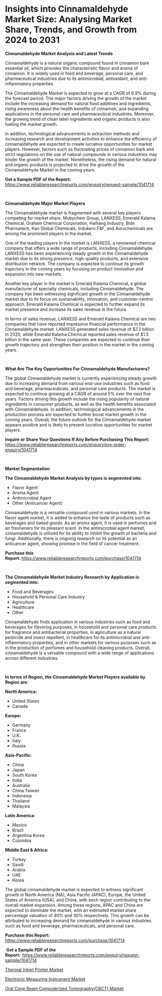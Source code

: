 <p><h1>Insights into Cinnamaldehyde Market Size: Analysing Market Share, Trends, and Growth from 2024 to 2031</h1></p><p><strong>Cinnamaldehyde Market Analysis and Latest Trends</strong></p>
<p><p>Cinnamaldehyde is a natural organic compound found in cinnamon bark essential oil, which provides the characteristic flavor and aroma of cinnamon. It is widely used in food and beverage, personal care, and pharmaceutical industries due to its antimicrobial, antioxidant, and anti-inflammatory properties.</p><p>The Cinnamaldehyde Market is expected to grow at a CAGR of 6.9% during the forecast period. The major factors driving the growth of the market include the increasing demand for natural food additives and ingredients, rising awareness about the health benefits of cinnamon, and expanding applications in the personal care and pharmaceutical industries. Moreover, the growing trend of clean label ingredients and organic products is also fueling the market growth.</p><p>In addition, technological advancements in extraction methods and increasing research and development activities to enhance the efficiency of cinnamaldehyde are expected to create lucrative opportunities for market players. However, factors such as fluctuating prices of cinnamon bark and strict regulations on the use of natural compounds in various industries may hinder the growth of the market. Nonetheless, the rising demand for natural and organic products is projected to drive the growth of the Cinnamaldehyde Market in the coming years.</p></p>
<p><strong>Get a Sample PDF of the Report:&nbsp;</strong> <a href="https://www.reliableresearchreports.com/enquiry/request-sample/1041714">https://www.reliableresearchreports.com/enquiry/request-sample/1041714</a></p>
<p>&nbsp;</p>
<p><strong>Cinnamaldehyde Major Market Players</strong></p>
<p><p>The Cinnamaldehyde market is fragmented with several key players competing for market share. Mubychem Group, LANXESS, Emerald Kalama Chemical, Graham Chemical Corporation, Haihang Industry, Bide Pharmatech, Kao Global Chemicals, Indukern F&F, and Aurochemicals are among the prominent players in the market.</p><p>One of the leading players in the market is LANXESS, a renowned chemical company that offers a wide range of products, including Cinnamaldehyde. LANXESS has been experiencing steady growth in the Cinnamaldehyde market due to its strong presence, high-quality products, and extensive distribution network. The company is expected to continue its growth trajectory in the coming years by focusing on product innovation and expansion into new markets.</p><p>Another key player in the market is Emerald Kalama Chemical, a global manufacturer of specialty chemicals, including Cinnamaldehyde. The company has been witnessing significant growth in the Cinnamaldehyde market due to its focus on sustainability, innovation, and customer-centric approach. Emerald Kalama Chemical is expected to further expand its market presence and increase its sales revenue in the future.</p><p>In terms of sales revenue, LANXESS and Emerald Kalama Chemical are two companies that have reported impressive financial performance in the Cinnamaldehyde market. LANXESS generated sales revenue of $7.2 billion in 2020, while Emerald Kalama Chemical reported sales revenue of $1.5 billion in the same year. These companies are expected to continue their growth trajectory and strengthen their position in the market in the coming years.</p></p>
<p>&nbsp;</p>
<p><strong>What Are The Key Opportunities For Cinnamaldehyde Manufacturers?</strong></p>
<p><p>The global Cinnamaldehyde market is currently experiencing steady growth due to increasing demand from various end-use industries such as food and beverage, pharmaceuticals, and personal care products. The market is expected to continue growing at a CAGR of around 5% over the next five years. Factors driving this growth include the rising popularity of natural ingredients in consumer products, as well as the health benefits associated with Cinnamaldehyde. In addition, technological advancements in the production process are expected to further boost market growth in the coming years. Overall, the future outlook for the Cinnamaldehyde market appears positive and is likely to present lucrative opportunities for market players.</p></p>
<p><strong>Inquire or Share Your Questions If Any Before Purchasing This Report:</strong> <a href="https://www.reliableresearchreports.com/enquiry/pre-order-enquiry/1041714">https://www.reliableresearchreports.com/enquiry/pre-order-enquiry/1041714</a></p>
<p>&nbsp;</p>
<p><strong>Market Segmentation</strong></p>
<p><strong>The Cinnamaldehyde Market Analysis by types is segmented into:</strong></p>
<p><ul><li>Flavor Agent</li><li>Aroma Agent</li><li>Antimicrobial Agent</li><li>Other (Anticancer Agent)</li></ul></p>
<p><p>Cinnamaldehyde is a versatile compound used in various markets. In the flavor agent market, it is added to enhance the taste of products such as beverages and baked goods. As an aroma agent, it is used in perfumes and air fresheners for its pleasant scent. In the antimicrobial agent market, cinnamaldehyde is utilized for its ability to inhibit the growth of bacteria and fungi. Additionally, there is ongoing research on its potential as an anticancer agent, showing promise in the field of cancer treatment.</p></p>
<p><strong>Purchase this Report:&nbsp;</strong><a href="https://www.reliableresearchreports.com/purchase/1041714">https://www.reliableresearchreports.com/purchase/1041714</a></p>
<p>&nbsp;</p>
<p><strong>The Cinnamaldehyde Market Industry Research by Application is segmented into:</strong></p>
<p><ul><li>Food and Beverages</li><li>Household & Personal Care Industry</li><li>Agriculture</li><li>Healthcare</li><li>Other</li></ul></p>
<p><p>Cinnamaldehyde finds application in various industries such as food and beverages for flavoring purposes, in household and personal care products for fragrance and antibacterial properties, in agriculture as a natural pesticide and insect repellent, in healthcare for its antimicrobial and anti-inflammatory properties, and in other markets for various purposes such as in the production of perfumes and household cleaning products. Overall, cinnamaldehyde is a versatile compound with a wide range of applications across different industries.</p></p>
<p>&nbsp;</p>
<p><strong>In terms of Region, the Cinnamaldehyde Market Players available by Region are:</strong></p>
<p>
    <p> <strong> North America: </strong>
        <ul>
            <li>United States</li>
            <li>Canada</li>
        </ul>
        </p> 
    <p> <strong> Europe: </strong>
        <ul>
            <li>Germany</li>
            <li>France</li>
            <li>U.K.</li>
            <li>Italy</li>
            <li>Russia</li>
        </ul>
        </p> 
    <p> <strong> Asia-Pacific: </strong>
        <ul>
            <li>China</li>
            <li>Japan</li>
            <li>South Korea</li>
            <li>India</li>
            <li>Australia</li>
            <li>China Taiwan</li>
            <li>Indonesia</li>
            <li>Thailand</li>
            <li>Malaysia</li>
        </ul>
        </p> 
    <p> <strong> Latin America: </strong>
        <ul>
            <li>Mexico</li>
            <li>Brazil</li>
            <li>Argentina Korea</li>
            <li>Colombia</li>
        </ul>
        </p> 
    <p> <strong> Middle East & Africa: </strong>
        <ul>
            <li>Turkey</li>
            <li>Saudi</li>
            <li>Arabia</li>
            <li>UAE</li>
            <li>Korea</li>
        </ul>
    </p>
    </p>
<p><p>The global cinnamaldehyde market is expected to witness significant growth in North America (NA), Asia Pacific (APAC), Europe, the United States of America (USA), and China, with each region contributing to the overall market expansion. Among these regions, APAC and China are expected to dominate the market, with an estimated market share percentage valuation of 40% and 30% respectively. This growth can be attributed to increasing demand for cinnamaldehyde in various industries such as food and beverage, pharmaceuticals, and personal care.</p></p>
<p><strong>Purchase this Report: </strong><a href="https://www.reliableresearchreports.com/purchase/1041714">https://www.reliableresearchreports.com/purchase/1041714</a></p>
<p>&nbsp;<strong>Get a Sample PDF of the Report:&nbsp;&nbsp;</strong><a href="https://www.reliableresearchreports.com/enquiry/request-sample/1041714">https://www.reliableresearchreports.com/enquiry/request-sample/1041714</a></p>
<p><strong></strong></p>
<p><p><a href="https://view.publitas.com/reportprime-1/thermal-inkjet-printer-market-size-and-examines-its-market-scope-with-a-primary-focus-on-growth-opportunities-and-forecasted-trends-spanning-from-2023-to-2030/">Thermal Inkjet Printer Market</a></p><p><a href="https://view.publitas.com/reportprime-1/electronic-measuring-instrument-market-provides-a-comprehensive-analysis-including-a-macro-overview-of-the-market-as-well-as-micro-details-such-as-market-size-and-competitive-landscape/">Electronic Measuring Instrument Market</a></p><p><a href="https://view.publitas.com/reportprime-1/insights-into-oral-cone-beam-computerized-tomography-cbct-market-size-analysing-market-share-trends-and-growth-from-2023-to-2030/">Oral Cone Beam Computerized Tomography(CBCT) Market</a></p></p>